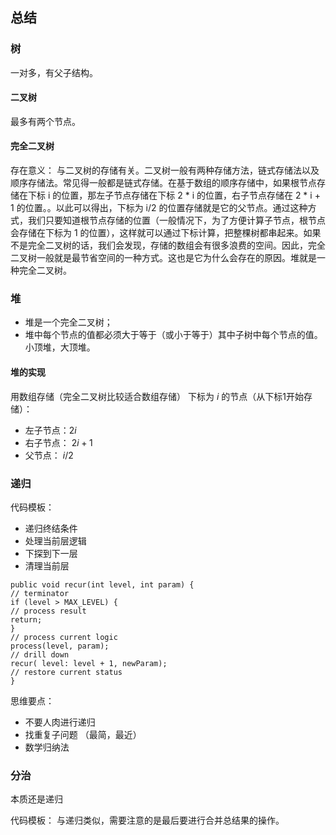 ## 总结

### 树 
一对多，有父子结构。
#### 二叉树
最多有两个节点。

#### 完全二叉树
存在意义：
与二叉树的存储有关。二叉树一般有两种存储方法，链式存储法以及顺序存储法。常见得一般都是链式存储。在基于数组的顺序存储中，如果根节点存储在下标 i 的位置，那左子节点存储在下标 2 * i 的位置，右子节点存储在 2 * i + 1 的位置。。以此可以得出，下标为 i/2 的位置存储就是它的父节点。通过这种方式，我们只要知道根节点存储的位置（一般情况下，为了方便计算子节点，根节点会存储在下标为 1 的位置），这样就可以通过下标计算，把整棵树都串起来。如果不是完全二叉树的话，我们会发现，存储的数组会有很多浪费的空间。因此，完全二叉树一般就是最节省空间的一种方式。这也是它为什么会存在的原因。堆就是一种完全二叉树。

### 堆
- 堆是一个完全二叉树；
- 堆中每个节点的值都必须大于等于（或小于等于）其中子树中每个节点的值。小顶堆，大顶堆。

#### 堆的实现
用数组存储（完全二叉树比较适合数组存储）
下标为 $i$ 的节点（从下标1开始存储）：
- 左子节点：$2i$ 
- 右子节点： $2i+1$ 
- 父节点： $i/2$ 


### 递归
代码模板：

- 递归终结条件
- 处理当前层逻辑
- 下探到下一层
- 清理当前层

```
public void recur(int level, int param) {
// terminator
if (level > MAX_LEVEL) {
// process result
return;
}
// process current logic
process(level, param);
// drill down
recur( level: level + 1, newParam);
// restore current status
}
```

思维要点：
- 不要人肉进行递归
- 找重复子问题 （最简，最近）
- 数学归纳法

### 分治
本质还是递归

代码模板：
与递归类似，需要注意的是最后要进行合并总结果的操作。

